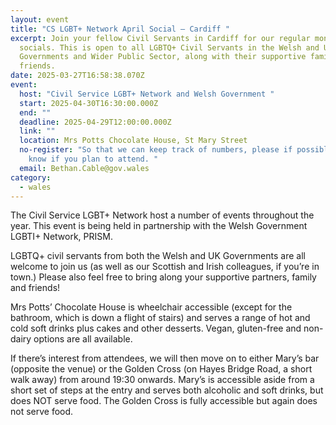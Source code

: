 ```yaml
---
layout: event
title: "CS LGBT+ Network April Social – Cardiff "
excerpt: Join your fellow Civil Servants in Cardiff for our regular monthly
  socials. This is open to all LGBTQ+ Civil Servants in the Welsh and UK
  Governments and Wider Public Sector, along with their supportive family and
  friends.
date: 2025-03-27T16:58:38.070Z
event:
  host: "Civil Service LGBT+ Network and Welsh Government "
  start: 2025-04-30T16:30:00.000Z
  end: ""
  deadline: 2025-04-29T12:00:00.000Z
  link: ""
  location: Mrs Potts Chocolate House, St Mary Street
  no-register: "So that we can keep track of numbers, please if possible let us
    know if you plan to attend. "
  email: Bethan.Cable@gov.wales
category:
  - wales
---
```

The Civil Service LGBT+ Network host a number of events throughout the year. This event is being held in partnership with the Welsh Government LGBTI+ Network, PRISM.

LGBTQ+ civil servants from both the Welsh and UK Governments are all welcome to join us (as well as our Scottish and Irish colleagues, if you’re in town.) Please also feel free to bring along your supportive partners, family and friends!

Mrs Potts’ Chocolate House is wheelchair accessible (except for the bathroom, which is down a flight of stairs) and serves a range of hot and cold soft drinks plus cakes and other desserts. Vegan, gluten-free and non-dairy options are all available.

If there’s interest from attendees, we will then move on to either Mary’s bar (opposite the venue) or the Golden Cross (on Hayes Bridge Road, a short walk away) from around 19:30 onwards. Mary’s is accessible aside from a short set of steps at the entry and serves both alcoholic and soft drinks, but does NOT serve food. The Golden Cross is fully accessible but again does not serve food.